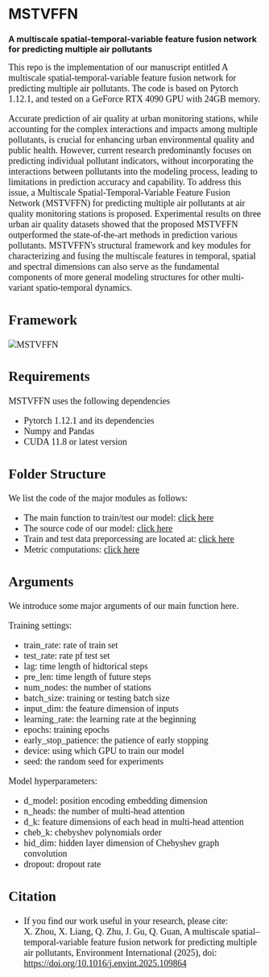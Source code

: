# MSTVFFN 

### A multiscale spatial-temporal-variable feature fusion network for predicting multiple air pollutants ###

<font face="Times new roman" size=4>
This repo is the implementation of our manuscript entitled A multiscale spatial-temporal-variable feature fusion network for predicting multiple air pollutants. The code is based on Pytorch 1.12.1, and tested on a GeForce RTX 4090 GPU with 24GB memory.


Accurate prediction of air quality at urban monitoring stations, while accounting for the complex interactions and impacts among multiple pollutants, is crucial for enhancing urban environmental quality and public health. However, current research predominantly focuses on predicting individual pollutant indicators, without incorporating the interactions between pollutants into the modeling process, leading to limitations in prediction accuracy and capability. To address this issue, a Multiscale Spatial-Temporal-Variable Feature Fusion Network (MSTVFFN) for predicting multiple air pollutants at air quality monitoring stations is proposed. Experimental results on three urban air quality datasets showed that the proposed MSTVFFN outperformed the state-of-the-art methods in prediction various pollutants. MSTVFFN's structural framework and key modules for characterizing and fusing the multiscale features in temporal, spatial and spectral dimensions can also serve as the fundamental components of more general modeling structures for other multi-variant spatio-temporal dynamics. 

## Framework

![MSTVFFN](./Fig/MSTVFFN.png)


## Requirements
MSTVFFN uses the following dependencies
 
- Pytorch 1.12.1 and its dependencies
- Numpy and Pandas
- CUDA 11.8 or latest version

## Folder Structure
We list the code of the major modules as follows:<br>
- The main function to train/test our model: [click here](./MSTVFFN/MODEL/main.py)<br>
- The source code of our model: [click here](./MSTVFFN/MODEL/model.py)<br>
- Train and test data preporcessing are located at: [click here](./MSTVFFN/MODEL/data_preprocess.py)<br>
- Metric computations: [click here](./MSTVFFN/MODEL/utils.py)<br>

## Arguments
We introduce some major arguments of our main function here.

Training settings:
- train\_rate: rate of train set<br>
- test\_rate: rate pf test set<br>
- lag: time length of hidtorical steps<br>
- pre\_len: time length of future steps<br>
- num\_nodes: the number of stations<br>
- batch\_size: training or testing batch size<br>
- input\_dim: the feature dimension of inputs<br> 
- learning\_rate: the learning rate at the beginning<br>
- epochs: training epochs<br>
- early\_stop_patience: the patience of early stopping<br>
- device: using which GPU to train our model<br>
- seed: the random seed for experiments<br>

Model hyperparameters:<br>
- d\_model: position encoding embedding dimension<br>
- n\_heads: the number of multi-head attention<br>
- d\_k: feature dimensions of each head in multi-head attention<br>
- cheb\_k: chebyshev polynomials order<br>
- hid_dim: hidden layer dimension of Chebyshev graph convolution<br>
- dropout: dropout rate<br>


## Citation
- If you find our work useful in your research, please cite:<br>
X. Zhou, X. Liang, Q. Zhu, J. Gu, Q. Guan, A multiscale spatial–temporal-variable feature fusion network for predicting multiple air pollutants, Environment International (2025), doi: https://doi.org/10.1016/j.envint.2025.109864
